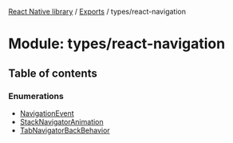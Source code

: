 [React Native library](../index.md) / [Exports](../modules.md) / types/react-navigation

# Module: types/react-navigation

## Table of contents

### Enumerations

- [NavigationEvent](../enums/types_react_navigation.NavigationEvent.md)
- [StackNavigatorAnimation](../enums/types_react_navigation.StackNavigatorAnimation.md)
- [TabNavigatorBackBehavior](../enums/types_react_navigation.TabNavigatorBackBehavior.md)
